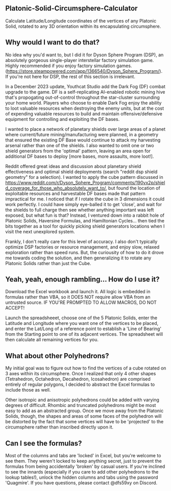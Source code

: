 ## Platonic-Solid-Circumsphere-Calculator
Calculate Latitude/Longitude coordinates of the vertices of any Platonic Solid, rotated to any 3D orientation within its encapsulating circumsphere.

## Why would I want to do that?
No idea why you'd want to, but I did it for Dyson Sphere Program (DSP), an absolutely gorgeous single-player interstellar factory simulation game.  Highly recommended if you enjoy factory simulation games.  (https://store.steampowered.com/app/1366540/Dyson_Sphere_Program/).  If you're not here for DSP, the rest of this section is irrelevant.

In a December 2023 update, Youthcat Studio add the Dark Fog (DF) combat upgrade to the game.  DF is a self-replicating AI-enabled robotic mining hive that's propogating out-of-control throughout the star-cluster surrounding your home world. Players who choose to enable Dark Fog enjoy the ability to loot valuable resources when destroying the enemy units, but at the cost of expending valuable resources to build and maintain offensive/defensive equipment for controlling and exploiting the DF bases.

I wanted to place a network of planetary shields over large areas of a planet where current/future mining/manufacturing were planned, in a geometry that ensured the existing DF Base would continue to attack my harvesting arsenal rather than one of the shields.  I also wanted to omit one or two shield generators from the 'optimal' pattern, leaving an area open for additional DF bases to deploy [more bases, more assaults, more loot!].

Reddit offered great ideas and discussion about planetary shield effectiveness and optimal shield deployments (search "reddit dsp shield geometry" for a selection). I wanted to apply the cube pattern discussed in  https://www.reddit.com/r/Dyson_Sphere_Program/comments/190vx2p/shield_coverage_for_those_who_absolutely_want_to/, but found the location of exploitable resources and harvestable DF bases made that pattern impractical for me.  I noticed that if I rotate the cube in 3 dimensions it could work perfectly.  I could have simply eye-balled it to get 'close', and wait for the shields to full charge then see whether anything important was left exposed, but what fun is that?  Instead, I ventured down into a rabbit hole of Platonic Solids, Haversine Formulas, and Hamiltonian Cycles... then tied the bits together as a tool for quickly picking shield generators locations when I visit the next unexplored system.

Frankly, I don't really care for this level of accuracy.  I also don't typically optimize DSP factories or resource management, and enjoy slow, relaxed exploration rather than speed runs.  But, the curiousity of how to do it drove me towards coding the solution, and then generalizing it to rotate any Platonic Solids rather than just the Cube.

## Yeah, yeah, enough rambling... How do I use it?
Download the Excel workbook and launch it.  All logic is embedded in formulas rather than VBA, so it DOES NOT require allow VBA from an untrusted source. IF YOU'RE PROMPTED TO ALLOW MACROS, DO NOT ACCEPT!

Launch the spreadsheeet, choose one of the 5 Platonic Solids, enter the Latitude and Longitude where you want one of the vertices to be placed, and enter the Lat/Long of a reference point to establish a 'Line of Bearing' from the Starting point to one of its adjacent vertices.  The spreadsheet will then calculate all remaining vertices for you.

## What about other Polyhedrons?
My initial goal was to figure out how to find the vertices of a cube rotated on 3 axes within its circumsphere.  Once I realized that only 4 other shapes (Tetrahedron, Octahedron, Decahedron, Icosahedron) are comprised entirely of regular polygons, I decided to abstract the Excel formulas to include those as well.

Other isotropic and anisotropic polyhedrons could be added with varying degrees of difficult.  Rhombic and truncated polyhedrons might be most easy to add as an abstracted group.  Once we move away from the Platonic Solids, though, the shapes and areas of some faces of the polyhedron will be distorted by the fact that some vertices will have to be 'projected' to the circumsphere rather than inscribed directly upon it.

## Can I see the formulas?
Most of the columns and tabs are 'locked' in Excel, but you're welcome to see them.  They weren't locked to keep anything secret, just to prevent the formulas from being accidentally 'broken' by casual users. If you're inclined to see the innards (especially if you care to add other polyhedrons to the lookup tables!), unlock the hidden columns and tabs using the password 'Quagmire'.  If you have questions, please contact @dfs59xy on Discord.

